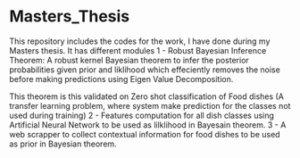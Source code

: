 # Masters_Thesis
This repository includes the codes for the work, I have done during my Masters thesis. 
It has different modules
1 - Robust Bayesian Inference Theorem: A robust kernel Bayesian theorem to infer the posterior probabilities given prior and 
liklihood which effeciently removes the noise before making predictions using Eigen Value Decomposition.


This theorem is this validated on Zero shot classification of Food dishes (A transfer learning problem, where system make prediction
for the classes not used during training) 
2 - Features computation for all dish classes using Artificial Neural Network to be used as lilklihood in Bayesain theorem.
3 - A web scrapper to collect contextual information for food dishes to be used as prior in Bayesian theorem.
